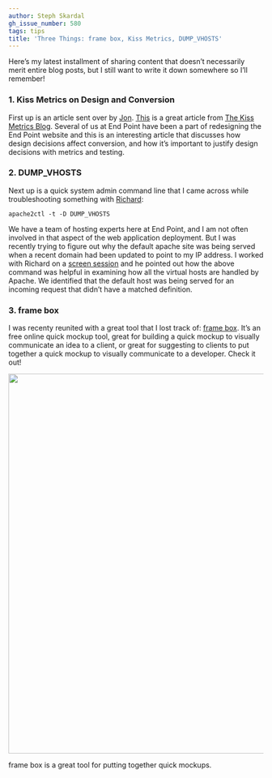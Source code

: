 ```yaml
---
author: Steph Skardal
gh_issue_number: 580
tags: tips
title: 'Three Things: frame box, Kiss Metrics, DUMP_VHOSTS'
---
```


Here’s my latest installment of sharing content that doesn’t necessarily merit entire blog posts, but I still want to write it down somewhere so I’ll remember!

### 1. Kiss Metrics on Design and Conversion

First up is an article sent over by [Jon](/team/jon_jensen). [This](https://blog.kissmetrics.com/shocking-truth-about-graphics/) is a great article from [The Kiss Metrics Blog](https://blog.kissmetrics.com/). Several of us at End Point have been a part of redesigning the End Point website and this is an interesting article that discusses how design decisions affect conversion, and how it’s important to justify design decisions with metrics and testing.

### 2. DUMP_VHOSTS

Next up is a quick system admin command line that I came across while troubleshooting something with [Richard](/team/richard_templet):

```nohighlight
apache2ctl -t -D DUMP_VHOSTS
```

We have a team of hosting experts here at End Point, and I am not often involved in that aspect of the web application deployment. But I was recently trying to figure out why the default apache site was being served when a recent domain had been updated to point to my IP address. I worked with Richard on a [screen session](https://www.gnu.org/software/screen/) and he pointed out how the above command was helpful in examining how all the virtual hosts are handled by Apache. We identified that the default host was being served for an incoming request that didn’t have a matched definition.

### 3. frame box

I was recenty reunited with a great tool that I lost track of: [frame box](http://www.framebox.org). It’s an free online quick mockup tool, great for building a quick mockup to visually communicate an idea to a client, or great for suggesting to clients to put together a quick mockup to visually communicate to a developer. Check it out!

<a href="http://www.framebox.org/" target="_blank"><img border="0" src="/blog/2012/03/30/three-things-frame-box-kiss-metrics/image-0.png" width="750"/></a>

frame box is a great tool for putting together quick mockups.
